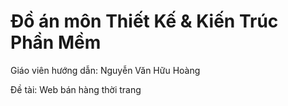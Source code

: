 ﻿# Đồ án môn Thiết Kế & Kiến Trúc Phần Mềm
 
Giáo viên hướng dẫn: Nguyễn Văn Hữu Hoàng

Đề tài: Web bán hàng thời trang 

